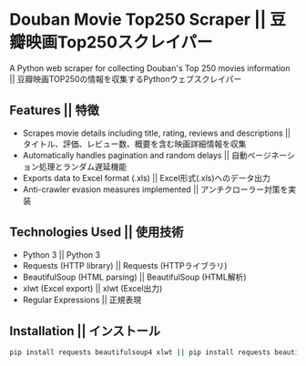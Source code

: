 # Douban Movie Top250 Scraper || 豆瓣映画Top250スクレイパー

A Python web scraper for collecting Douban's Top 250 movies information || 豆瓣映画TOP250の情報を収集するPythonウェブスクレイパー

## Features || 特徴
- Scrapes movie details including title, rating, reviews and descriptions || タイトル、評価、レビュー数、概要を含む映画詳細情報を収集
- Automatically handles pagination and random delays || 自動ページネーション処理とランダム遅延機能
- Exports data to Excel format (.xls) || Excel形式(.xls)へのデータ出力
- Anti-crawler evasion measures implemented || アンチクローラー対策を実装

## Technologies Used || 使用技術
- Python 3 || Python 3
- Requests (HTTP library) || Requests (HTTPライブラリ)
- BeautifulSoup (HTML parsing) || BeautifulSoup (HTML解析)
- xlwt (Excel export) || xlwt (Excel出力)
- Regular Expressions || 正規表現

## Installation || インストール
```bash
pip install requests beautifulsoup4 xlwt || pip install requests beautifulsoup4 xlwt
